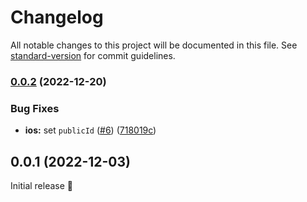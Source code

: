 # Changelog

All notable changes to this project will be documented in this file. See [standard-version](https://github.com/conventional-changelog/standard-version) for commit guidelines.

### [0.0.2](https://github.com/capawesome-team/capacitor-cloudinary/compare/v0.0.1...v0.0.2) (2022-12-20)


### Bug Fixes

* **ios:** set `publicId` ([#6](https://github.com/capawesome-team/capacitor-cloudinary/issues/6)) ([718019c](https://github.com/capawesome-team/capacitor-cloudinary/commit/718019c8ac295086cdee261d0a0c44dee299b44f))

## 0.0.1 (2022-12-03)

Initial release 🎉
